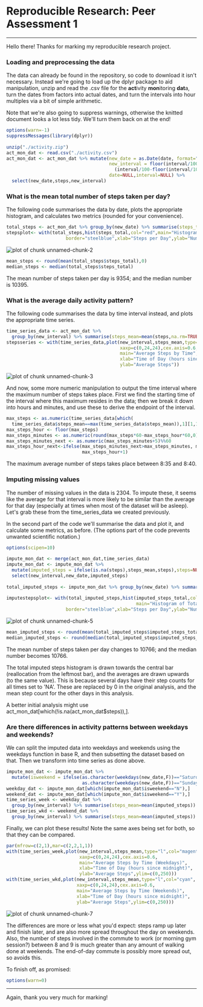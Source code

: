 # Reproducible Research: Peer Assessment 1

---
 
Hello there!  Thanks for marking my reproducible research project. 
 
### Loading and preprocessing the data
 
The data can already be found in the repository, so code to download it isn't necessary.  Instead we're going to load up the dplyr package to aid manipulation, unzip and read the .csv file for the **act**ivity **mon**itoring **dat**a, turn the dates from factors into actual dates, and turn the intervals into hour multiples via a bit of simple arithmetic.
 
Note that we're also going to suppress warnings, otherwise the knitted document looks a lot less tidy.  We'll turn them back on at the end!
 

```r
options(warn=-1)
suppressMessages(library(dplyr))
 
unzip("./activity.zip")
act_mon_dat <- read.csv("./activity.csv")
act_mon_dat <- act_mon_dat %>% mutate(new_date = as.Date(date, format="%Y-%m-%d"),
                                      new_interval = floor(interval/100)+
                                        (interval/100-floor(interval/100))*100/60,
                                      date=NULL,interval=NULL) %>%
  select(new_date,steps,new_interval)
```
 
### What is the mean total number of steps taken per day?
 
The following code summarises the data by date, plots the appropriate histogram, and calculates two metrics (rounded for your convenience).
 

```r
total_steps <- act_mon_dat %>% group_by(new_date) %>% summarise(steps_total=sum(steps,na.rm=TRUE))
stepsplot<- with(total_steps,hist(steps_total,col="red",main="Histogram of Total Steps",
                      border="steelblue",xlab="Steps per Day",ylab="Number of Days"))
```

![plot of chunk unnamed-chunk-2](figure/unnamed-chunk-2-1.png)

```r
mean_steps <- round(mean(total_steps$steps_total),0)
median_steps <- median(total_steps$steps_total)
```
 
The mean number of steps taken per day is 9354; and the median number is 10395.
 
### What is the average daily activity pattern?
 
The following code summarises the data by time interval instead, and plots the appropriate time series.
 

```r
time_series_data <- act_mon_dat %>%
  group_by(new_interval) %>% summarise(steps_mean=mean(steps,na.rm=TRUE))
stepsseries <- with(time_series_data,plot(new_interval,steps_mean,type="l",col="magenta",
                                          xaxp=c(0,24,24),cex.axis=0.6,
                                          main="Average Steps by Time",
                                          xlab="Time of Day (hours since midnight)",
                                          ylab="Average Steps"))
```

![plot of chunk unnamed-chunk-3](figure/unnamed-chunk-3-1.png)
 
And now, some more numeric manipulation to output the time interval where the maximum number of steps takes place.  First we find the starting time of the interval where this maximum resides in the data; then we break it down into hours and minutes, and use these to derive the endpoint of the interval.
 

```r
max_steps <- as.numeric(time_series_data[which(
  time_series_data$steps_mean==max(time_series_data$steps_mean)),1][1,1])
max_steps_hour <- floor(max_steps)
max_steps_minutes <- as.numeric(round(max_steps*60-max_steps_hour*60,0),0)
max_steps_minutes_next <- as.numeric(max_steps_minutes+5)%%60
max_steps_hour_next<-ifelse(max_steps_minutes_next>max_steps_minutes, max_steps_hour,
                            max_steps_hour+1)
```
 
The maximum average number of steps takes place between 8:35 and 8:40.
 
### Imputing missing values
 
The number of missing values in the data is 2304.  To impute these, it seems like the average for that interval is more likely to be similar than the average for that day (especially at times when most of the dataset will be asleep).  Let's grab these from the time_series_data we created previously.
 
In the second part of the code we'll summarise the data and plot it, and calculate some metrics, as before.  (The options part of the code prevents unwanted scientific notation.)
 

```r
options(scipen=10)
 
impute_mon_dat <- merge(act_mon_dat,time_series_data)
impute_mon_dat <- impute_mon_dat %>%
  mutate(imputed_steps = ifelse(is.na(steps),steps_mean,steps),steps=NULL) %>%
  select(new_interval,new_date,imputed_steps)
 
total_imputed_steps <- impute_mon_dat %>% group_by(new_date) %>% summarise(imputed_steps_total=sum(imputed_steps,na.rm=TRUE))
 
imputestepsplot<- with(total_imputed_steps,hist(imputed_steps_total,col="red",
                                                main="Histogram of Total Imputed Steps",
                      border="steelblue",xlab="Steps per Day",ylab="Number of Days"))
```

![plot of chunk unnamed-chunk-5](figure/unnamed-chunk-5-1.png)

```r
mean_imputed_steps <- round(mean(total_imputed_steps$imputed_steps_total),0)
median_imputed_steps <- round(median(total_imputed_steps$imputed_steps_total),0)
```
 
The mean number of steps taken per day changes to 10766; and the median number becomes 10766. 
 
The total imputed steps histogram is drawn towards the central bar (reallocation from the leftmost bar), and the averages are drawn upwards (to the same value).  This is because several days have their step counts for all times set to 'NA'.  These are replaced by 0 in the original analysis, and the mean step count for the other days in this analysis.
 
A better initial analysis might use act_mon_dat[which(!is.na(act_mon_dat$steps)),].
 
### Are there differences in activity patterns between weekdays and weekends?
 
We can split the imputed data into weekdays and weekends using the weekdays function in base R, and then subsetting the dataset based on that.  Then we transform into time series as done above.
 

```r
impute_mon_dat <- impute_mon_dat %>%
  mutate(isweekend = ifelse(as.character(weekdays(new_date,F))=="Saturday"|
                            as.character(weekdays(new_date,F))=="Sunday","Y","N"))
weekday_dat <- impute_mon_dat[which(impute_mon_dat$isweekend=="N"),]
weekend_dat <- impute_mon_dat[which(impute_mon_dat$isweekend=="Y"),]
time_series_week <- weekday_dat %>%
  group_by(new_interval) %>% summarise(steps_mean=mean(imputed_steps))
time_series_wkd <- weekend_dat %>%
  group_by(new_interval) %>% summarise(steps_mean=mean(imputed_steps))
```
 
Finally, we can plot these results!  Note the same axes being set for both, so that they can be compared.
 

```r
par(mfrow=c(2,1),mar=c(2,2,1,1))
with(time_series_week,plot(new_interval,steps_mean,type="l",col="magenta",
                           xaxp=c(0,24,24),cex.axis=0.6,
                           main="Average Steps by Time (Weekdays)",
                           xlab="Time of Day (hours since midnight)",
                           ylab="Average Steps",ylim=c(0,250)))
with(time_series_wkd,plot(new_interval,steps_mean,type="l",col="cyan",
                          xaxp=c(0,24,24),cex.axis=0.6,
                          main="Average Steps by Time (Weekends)",
                          xlab="Time of Day (hours since midnight)",
                          ylab="Average Steps",ylim=c(0,250)))
```

![plot of chunk unnamed-chunk-7](figure/unnamed-chunk-7-1.png)
 
The differences are more or less what you'd expect: steps ramp up later and finish later, and are also more spread throughout the day on weekends.  Also, the number of steps involved in the commute to work (or morning gym session?) between 8 and 9 is much greater than any amount of walking done at weekends.  The end-of-day commute is possibly more spread out, so avoids this.

To finish off, as promised:


```r
options(warn=0)
```
 
---
 
Again, thank you very much for marking!
